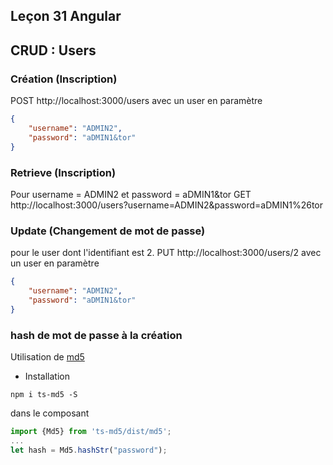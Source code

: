 ## Leçon 31 Angular

## CRUD : Users

### Création (Inscription)

POST http://localhost:3000/users
avec un user en paramètre

``` json
{
	"username": "ADMIN2",
	"password": "aDMIN1&tor"
}
```

### Retrieve (Inscription)

Pour username = ADMIN2 et password = aDMIN1&tor
GET http://localhost:3000/users?username=ADMIN2&password=aDMIN1%26tor

### Update (Changement de mot de passe)

pour le user dont l'identifiant est 2.
PUT http://localhost:3000/users/2
avec un user en paramètre

``` json
{
	"username": "ADMIN2",
	"password": "aDMIN1&tor"
}
```

### hash de mot de passe à la création

 Utilisation de [md5](https://www.npmjs.com/package/ts-md5)
 * Installation

``` console
npm i ts-md5 -S
```

dans le composant

``` typescript
import {Md5} from 'ts-md5/dist/md5';
...
let hash = Md5.hashStr("password");
```
